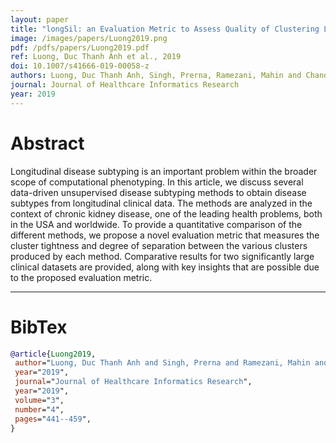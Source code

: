 ```yaml
---
layout: paper
title: "longSil: an Evaluation Metric to Assess Quality of Clustering Longitudinal Clinical Data"
image: /images/papers/Luong2019.png
pdf: /pdfs/papers/Luong2019.pdf
ref: Luong, Duc Thanh Anh et al., 2019
doi: 10.1007/s41666-019-00058-z
authors: Luong, Duc Thanh Anh, Singh, Prerna, Ramezani, Mahin and Chandola, Varun
journal: Journal of Healthcare Informatics Research
year: 2019
---
```


# Abstract

Longitudinal disease subtyping is an important problem within the broader scope of computational phenotyping. In this article, we discuss several data-driven unsupervised disease subtyping methods to obtain disease subtypes from longitudinal clinical data. The methods are analyzed in the context of chronic kidney disease, one of the leading health problems, both in the USA and worldwide. To provide a quantitative comparison of the different methods, we propose a novel evaluation metric that measures the cluster tightness and degree of separation between the various clusters produced by each method. Comparative results for two significantly large clinical datasets are provided, along with key insights that are possible due to the proposed evaluation metric.

---

# BibTex

```bibtex
@article{Luong2019,
 author="Luong, Duc Thanh Anh and Singh, Prerna and Ramezani, Mahin and Chandola, Varun",
 year="2019",
 journal="Journal of Healthcare Informatics Research",
 year="2019",
 volume="3",
 number="4",
 pages="441--459",
}
```
